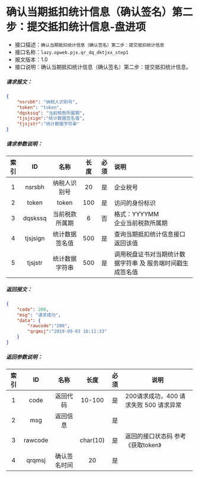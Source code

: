 # 确认当期抵扣统计信息（确认签名）第二步：提交抵扣统计信息-盘进项

- 接口描述：`确认当期抵扣统计信息（确认签名）第二步：提交抵扣统计信息`
- 接口名称：`lazy.opweb.pjx.qr_dq_dktjxx_step1`
- 报文版本：1.0
- 接口说明：确认当期抵扣统计信息（确认签名）第二步：提交抵扣统计信息。

##### 请求报文：

```json
{
	"nsrsbh": "纳税人识别号",
	"token": "token",
	"dqskssq": "当前税款所属期",
	"tjsjsign":"统计数据签名值",
	"tjsjstr":"统计数据字符串"
}
```

#####  请求参数说明：

| 索引 |    ID    |      名称      | 长度 | 必须 | 说明                                                       |
| :--: | :------: | :------------: | :--: | :--: | :--------------------------------------------------------- |
|  1   |  nsrsbh  |  纳税人识别号  |  20  |  是  | 企业税号                                                   |
|  2   |  token   |     token      | 100  |  是  | 访问的身份标识                                             |
|  3   | dqskssq  | 当前税款所属期 |  6   |  否  | 格式：YYYYMM<br/>企业当前税款所属期                        |
|  4   | tjsjsign | 统计数据签名值 | 500  |  是  | 查询当期抵扣统计信息接口返回该值                           |
|  5   | tjsjstr  | 统计数据字符串 | 500  |  是  | 调用税盘证书对当期统计数据字符串 及 服务端时间戳生成签名值 |

##### 返回报文：

```json
{
	"code": 200,
	"msg": "请求成功",
	"data": {
        "rawcode":"200",
        "qrqmsj":"2019-09-03 16:11:33"
	}
}
```

#####  返回参数说明：


| 索引 |   ID    |        名称         |   长度   | 必须 | 说明                                                         |
| :--: | :-----: | :-----------------: | :------: | :--: | ------------------------------------------------------------ |
|  1   |  code   |      返回代码       |  10-100  |  是  | 200请求成功，400 请求失败 500 请求异常                       |
|  2   |   msg   |      返回信息       |          |  是  |                                                              |
|  3   | rawcode |                     | char(10) |  是  | 返回的接口状态码  参考《获取token》                                |
|  4   | qrqmsj  |      确认签名时间       |    20     |  是  |      |